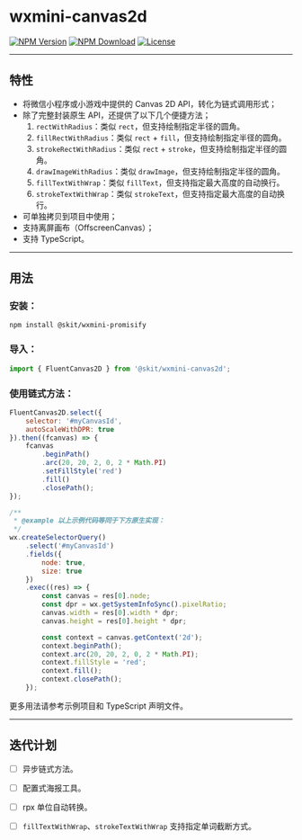 # wxmini-canvas2d

[![NPM Version](https://img.shields.io/npm/v/@skit/wxmini-canvas2d.svg?sanitize=true)](https://www.npmjs.com/package/@skit/wxmini-canvas2d)
[![NPM Download](https://img.shields.io/npm/dm/@skit/wxmini-canvas2d.svg?sanitize=true)](https://www.npmjs.com/package/@skit/wxmini-canvas2d)
[![License](https://img.shields.io/github/license/fudiwei/wxmini-canvas2d)](https://mit-license.org/)

---

## 特性

-   将微信小程序或小游戏中提供的 Canvas 2D API，转化为链式调用形式；
-   除了完整封装原生 API，还提供了以下几个便捷方法；
    1.  `rectWithRadius`：类似 `rect`，但支持绘制指定半径的圆角。
    2.  `fillRectWithRadius`：类似 `rect` + `fill`，但支持绘制指定半径的圆角。
    3.  `strokeRectWithRadius`：类似 `rect` + `stroke`，但支持绘制指定半径的圆角。
    4.  `drawImageWithRadius`：类似 `drawImage`，但支持绘制指定半径的圆角。
    5.  `fillTextWithWrap`：类似 `fillText`，但支持指定最大高度的自动换行。
    6.  `strokeTextWithWrap`：类似 `strokeText`，但支持指定最大高度的自动换行。
-   可单独拷贝到项目中使用；
-   支持离屏画布（OffscreenCanvas）；
-   支持 TypeScript。

---

## 用法

### 安装：

```shell
npm install @skit/wxmini-promisify
```

### 导入：

```javascript
import { FluentCanvas2D } from '@skit/wxmini-canvas2d';
```

### 使用链式方法：

```javascript
FluentCanvas2D.select({
    selector: '#myCanvasId',
    autoScaleWithDPR: true
}).then((fcanvas) => {
    fcanvas
        .beginPath()
        .arc(20, 20, 2, 0, 2 * Math.PI)
        .setFillStyle('red')
        .fill()
        .closePath();
});

/**
 * @example 以上示例代码等同于下方原生实现：
 */
wx.createSelectorQuery()
    .select('#myCanvasId')
    .fields({
        node: true,
        size: true
    })
    .exec((res) => {
        const canvas = res[0].node;
        const dpr = wx.getSystemInfoSync().pixelRatio;
        canvas.width = res[0].width * dpr;
        canvas.height = res[0].height * dpr;

        const context = canvas.getContext('2d');
        context.beginPath();
        context.arc(20, 20, 2, 0, 2 * Math.PI);
        context.fillStyle = 'red';
        context.fill();
        context.closePath();
    });
```

更多用法请参考示例项目和 TypeScript 声明文件。

---

## 迭代计划

-   [ ] 异步链式方法。

-   [ ] 配置式海报工具。

-   [ ] rpx 单位自动转换。

-   [ ] `fillTextWithWrap`、`strokeTextWithWrap` 支持指定单词截断方式。
